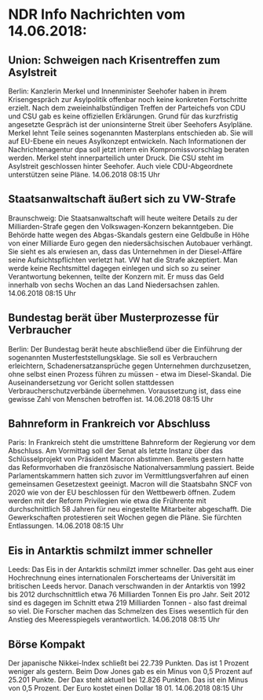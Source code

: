 # NDR Info Nachrichten vom 14.06.2018:


## Union: Schweigen nach Krisentreffen zum Asylstreit
Berlin: Kanzlerin Merkel und Innenminister Seehofer haben in ihrem Krisengespräch zur Asylpolitik offenbar noch keine konkreten Fortschritte erzielt. Nach dem zweieinhalbstündigen Treffen der Parteichefs von CDU und CSU gab es keine offiziellen Erklärungen. Grund für das kurzfristig angesetzte Gespräch ist der unionsinterne Streit über Seehofers Asylpläne. Merkel lehnt Teile seines sogenannten Masterplans entschieden ab. Sie will auf EU-Ebene ein neues Asylkonzept entwickeln. Nach Informationen der Nachrichtenagentur dpa soll jetzt intern ein Kompromissvorschlag beraten werden. Merkel steht innerparteilich unter Druck. Die CSU steht im Asylstreit geschlossen hinter Seehofer. Auch viele CDU-Abgeordnete unterstützen seine Pläne. 14.06.2018 08:15 Uhr 

## Staatsanwaltschaft äußert sich zu VW-Strafe
Braunschweig: Die Staatsanwaltschaft will heute weitere Details zu der Milliarden-Strafe gegen den Volkswagen-Konzern bekanntgeben. Die Behörde hatte wegen des Abgas-Skandals gestern eine Geldbuße in Höhe von einer Milliarde Euro gegen den niedersächsischen Autobauer verhängt. Sie sieht es als erwiesen an, dass das Unternehmen in der Diesel-Affäre seine Aufsichtspflichten verletzt hat. VW hat die Strafe akzeptiert. Man werde keine Rechtsmittel dagegen einlegen und sich so zu seiner Verantwortung bekennen, teilte der Konzern mit. Er muss das Geld innerhalb von sechs Wochen an das Land Niedersachsen zahlen. 14.06.2018 08:15 Uhr 

## Bundestag berät über Musterprozesse für Verbraucher
Berlin: Der Bundestag berät heute abschließend über die Einführung der sogenannten Musterfeststellungsklage. Sie soll es Verbrauchern erleichtern, Schadenersatzansprüche gegen Unternehmen durchzusetzen, ohne selbst einen Prozess führen zu müssen - etwa im Diesel-Skandal. Die Auseinandersetzung vor Gericht sollen stattdessen Verbraucherschutzverbände übernehmen. Voraussetzung ist, dass eine gewisse Zahl von Menschen betroffen ist. 14.06.2018 08:15 Uhr 

## Bahnreform in Frankreich vor Abschluss
Paris: In Frankreich steht die umstrittene Bahnreform der Regierung vor dem Abschluss. Am Vormittag soll der Senat als letzte Instanz über das Schlüsselprojekt von Präsident Macron abstimmen. Bereits gestern hatte das Reformvorhaben die französische Nationalversammlung passiert. Beide Parlamentskammern hatten sich zuvor im Vermittlungsverfahren auf einen gemeinsamen Gesetzestext geeinigt. Macron will die Staatsbahn SNCF von 2020 wie von der EU beschlossen für den Wettbewerb öffnen. Zudem werden mit der Reform Privilegien wie etwa die Frührente mit durchschnittlich 58 Jahren für neu eingestellte Mitarbeiter abgeschafft. Die Gewerkschaften protestieren seit Wochen gegen die Pläne. Sie fürchten Entlassungen. 14.06.2018 08:15 Uhr 

## Eis in Antarktis schmilzt immer schneller
Leeds: Das Eis in der Antarktis schmilzt immer schneller. Das geht aus einer Hochrechnung eines internationalen Forscherteams der Universität im britischen Leeds hervor. Danach verschwanden in der Antarktis von 1992 bis 2012 durchschnittlich etwa 76 Milliarden Tonnen Eis pro Jahr. Seit 2012 sind es dagegen im Schnitt etwa 219 Milliarden Tonnen - also fast dreimal so viel. Die Forscher machen das Schmelzen des Eises wesentlich für den Anstieg des Meeresspiegels verantwortlich. 14.06.2018 08:15 Uhr 

## Börse Kompakt
Der japanische Nikkei-Index schließt bei 22.739 Punkten. Das ist 1 Prozent weniger als gestern. Beim Dow Jones gab es ein Minus von 0,5 Prozent auf 25.201 Punkte. Der Dax steht aktuell bei 12.826 Punkten. Das ist ein Minus von 0,5 Prozent. Der Euro kostet einen Dollar 18 01. 14.06.2018 08:15 Uhr 
